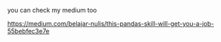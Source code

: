 you can check my medium too

https://medium.com/belajar-nulis/this-pandas-skill-will-get-you-a-job-55bebfec3e7e
